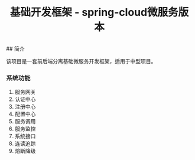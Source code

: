 <h1 style="margin: 30px 0 30px; font-weight: bold;text-align: center">基础开发框架 - spring-cloud微服务版本</h1>
## 简介

该项目是一套前后端分离基础微服务开发框架，适用于中型项目。

### 系统功能
1. 服务网关
2. 认证中心
3. 注册中心
4. 配置中心
5. 服务调用
6. 服务监控
7. 系统接口
8. 连读追踪
9. 熔断降级


